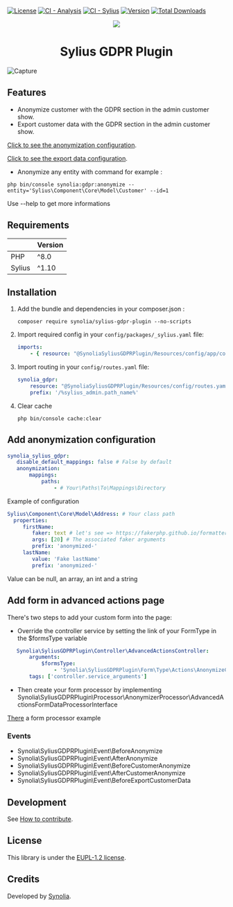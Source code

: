 [![License](https://badgen.net/github/license/synolia/SyliusGDPRPlugin)](https://github.com/synolia/SyliusGDPRPlugin/blob/master/LICENSE)
[![CI - Analysis](https://github.com/synolia/SyliusGDPRPlugin/actions/workflows/analysis.yaml/badge.svg?branch=master)](https://github.com/synolia/SyliusGDPRPlugin/actions/workflows/analysis.yaml)
[![CI - Sylius](https://github.com/synolia/SyliusGDPRPlugin/actions/workflows/sylius.yaml/badge.svg?branch=master)](https://github.com/synolia/SyliusGDPRPlugin/actions/workflows/sylius.yaml)
[![Version](https://badgen.net/github/tag/synolia/SyliusGDPRPlugin?label=Version)](https://packagist.org/packages/synolia/sylius-gdpr-plugin)
[![Total Downloads](https://poser.pugx.org/synolia/sylius-gdpr-plugin/downloads)](https://packagist.org/packages/synolia/sylius-gdpr-plugin)

<p align="center">
    <a href="https://sylius.com" target="_blank">
        <img src="https://demo.sylius.com/assets/shop/img/logo.png" />
    </a>
</p>
<h1 align="center">Sylius GDPR Plugin</h1>

![Capture](/etc/capture.png "Capture")

## Features

   - Anonymize customer with the GDPR section in the admin customer show.
   - Export customer data with the GDPR section in the admin customer show.

   [Click to see the anonymization configuration](ANONYMIZE_CONFIGURATION.md).
   
   [Click to see the export data configuration](EXPORT_CONFIGURATION.md).

   - Anonymize any entity with command for example :

   ```shell
   php bin/console synolia:gdpr:anonymize --entity='Sylius\Component\Core\Model\Customer' --id=1 
   ```
   Use --help to get more informations

## Requirements

| | Version         |
| :--- |:----------------|
| PHP  | ^8.0 |
| Sylius | ^1.10            |

## Installation

1. Add the bundle and dependencies in your composer.json :

    ```shell
    composer require synolia/sylius-gdpr-plugin --no-scripts
    ```

2. Import required config in your `config/packages/_sylius.yaml` file:

    ```yaml
    imports:
        - { resource: "@SynoliaSyliusGDPRPlugin/Resources/config/app/config.yaml" }
    ```

3. Import routing in your `config/routes.yaml` file:

     ```yaml
     synolia_gdpr:
         resource: "@SynoliaSyliusGDPRPlugin/Resources/config/routes.yaml"
         prefix: '/%sylius_admin.path_name%'
     ```

4. Clear cache

    ```shell
    php bin/console cache:clear
    ```

## Add anonymization configuration

 ```yaml
synolia_sylius_gdpr:
    disable_default_mappings: false # False by default
    anonymization:
        mappings:
            paths:
                - # Your\Paths\To\Mappings\Directory
 ```

   Example of configuration
 ```yaml
Sylius\Component\Core\Model\Address: # Your class path
   properties:
      firstName:
         faker: text # let's see => https://fakerphp.github.io/formatters/
         args: [20] # The associated faker arguments
         prefix: 'anonymized-'
      lastName:
         value: 'Fake lastName'
         prefix: 'anonymized-'
 ```

   Value can be null, an array, an int and a string

## Add form in advanced actions page

There's two steps to add your custom form into the page:

   - Override the controller service by setting the link of your FormType in the $formsType variable

 ```yaml
    Synolia\SyliusGDPRPlugin\Controller\AdvancedActionsController:
        arguments:
            $formsType:
                - 'Synolia\SyliusGDPRPlugin\Form\Type\Actions\AnonymizeCustomerNotLoggedSinceType'
        tags: ['controller.service_arguments']
 ```

   - Then create your form processor by implementing Synolia\SyliusGDPRPlugin\Processor\AnonymizerProcessor\AdvancedActionsFormDataProcessorInterface

[There](src/Processor/AdvancedActions/AnonymizeCustomerNotLoggedBeforeProcessor.php) a form processor example

### Events

- Synolia\SyliusGDPRPlugin\Event\BeforeAnonymize
- Synolia\SyliusGDPRPlugin\Event\AfterAnonymize
- Synolia\SyliusGDPRPlugin\Event\BeforeCustomerAnonymize
- Synolia\SyliusGDPRPlugin\Event\AfterCustomerAnonymize
- Synolia\SyliusGDPRPlugin\Event\BeforeExportCustomerData

## Development

See [How to contribute](CONTRIBUTING.md).

## License

This library is under the [EUPL-1.2 license](LICENSE).

## Credits

Developed by [Synolia](https://synolia.com/).
